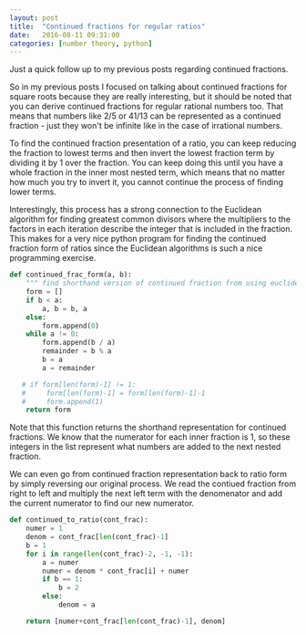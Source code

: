```yaml
---
layout: post
title:  "Continued fractions for regular ratios"
date:   2016-08-11 09:31:00
categories: [number theory, python]
---
```

Just a quick follow up to my previous posts regarding continued fractions.

So in my previous posts I focused on talking about continued fractions for square roots because they are really interesting, but it should be noted that you can derive continued fractions for regular rational numbers too. That means that numbers like 2/5 or 41/13 can be represented as a continued fraction - just they won't be infinite like in the case of irrational numbers.

To find the continued fraction presentation of a ratio, you can keep reducing the fraction to lowest terms and then invert the lowest fraction term by dividing it by 1 over the fraction. You can keep doing this until you have a whole fraction in the inner most nested term, which means that no matter how much you try to invert it, you cannot continue the process of finding lower terms.

Interestingly, this process has a strong connection to the Euclidean algorithm for finding greatest common divisors where the multipliers to the factors in each iteration describe the integer that is included in the fraction. This makes for a very nice python program for finding the continued fraction form of ratios since the Euclidean algorithms is such a nice programming exercise.

```python
def continued_frac_form(a, b):
    """ find shorthand version of continued fraction from using euclidean algorithm """
    form = []
    if b < a:
        a, b = b, a
    else: 
        form.append(0)
    while a != 0:
        form.append(b / a)
        remainder = b % a
        b = a
        a = remainder

   # if form[len(form)-1] != 1:
   #     form[len(form)-1] = form[len(form)-1]-1
   #     form.append(1)
    return form
```

Note that this function returns the shorthand representation for continued fractions. We know that the numerator for each inner fraction is 1, so these integers in the list represent what numbers are added to the next nested fraction.

We can even go from continued fraction representation back to ratio form by simply reversing our original process. We read the contiued fraction from right to left and multiply the next left term with the denomenator and add the current numerator to find our new numerator.

```python
def continued_to_ratio(cont_frac):
    numer = 1
    denom = cont_frac[len(cont_frac)-1]
    b = 1
    for i in range(len(cont_frac)-2, -1, -1):
        a = numer
        numer = denom * cont_frac[i] + numer
        if b == 1:
            b = 2
        else:
            denom = a

    return [numer+cont_frac[len(cont_frac)-1], denom]
```
